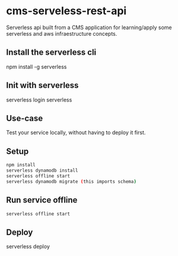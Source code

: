 # cms-serveless-rest-api

Serverless api built from a CMS application for learning/apply some serverless and aws infraestructure concepts.

## Install the serverless cli
npm install -g serverless

## Init with serverless
serverless login
serverless

## Use-case

Test your service locally, without having to deploy it first.

## Setup

```bash
npm install
serverless dynamodb install
serverless offline start
serverless dynamodb migrate (this imports schema)
```

## Run service offline

```bash
serverless offline start
```

## Deploy
serverless deploy